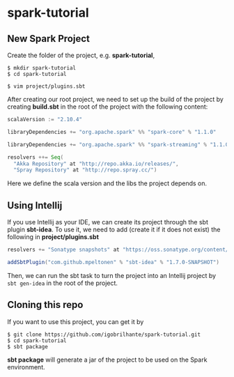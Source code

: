 spark-tutorial
==============

## New Spark Project
Create the folder of the project, e.g. **spark-tutorial**,
``` console
$ mkdir spark-tutorial
$ cd spark-tutorial

$ vim project/plugins.sbt
```
After creating our root project, we need to set up the build of the project by creating **build.sbt** in the root of the project with the following content:
``` sbt
scalaVersion := "2.10.4"

libraryDependencies += "org.apache.spark" %% "spark-core" % "1.1.0"

libraryDependencies += "org.apache.spark" %% "spark-streaming" % "1.1.0"

resolvers ++= Seq(
  "Akka Repository" at "http://repo.akka.io/releases/",
  "Spray Repository" at "http://repo.spray.cc/")
```
Here we define the scala version and the libs the project depends on.


## Using Intellij
If you use Intellij as your IDE, we can create its project through the sbt plugin **sbt-idea**. To use it, we need to add (create it if it does not exist) the following in **project/plugins.sbt**
``` sbt
resolvers += "Sonatype snapshots" at "https://oss.sonatype.org/content/repositories/snapshots/"

addSbtPlugin("com.github.mpeltonen" % "sbt-idea" % "1.7.0-SNAPSHOT")
```
Then, we can run the sbt task to turn the project into an Intellij project by ``` sbt gen-idea ``` in the root of the project.

## Cloning this repo
If you want to use this project, you can get it by
``` console
$ git clone https://github.com/igobrilhante/spark-tutorial.git
$ cd spark-tutorial
$ sbt package
```
**sbt package** will generate a jar of the project to be used on the Spark environment.
